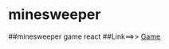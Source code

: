 # minesweeper
##minesweeper game react
##Link==>> [Game](https://astonishing-taffy-ed4a07.netlify.app/ "Game")

